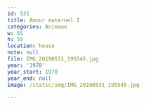 ```yaml
---
id: 531
title: Amour maternel I
categories: Animaux
w: 65
h: 55
location: house
note: null
file: IMG_20190531_195545.jpg
year: '1978'
year_start: 1978
year_end: null
image: /static/img/IMG_20190531_195545.jpg

---
```

